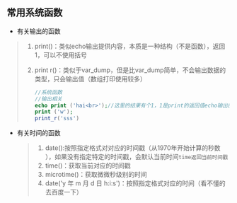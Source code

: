 ## 常用系统函数

* 有关输出的函数

> 1. print()：类似echo输出提供内容，本质是一种结构（不是函数），返回1，可以不使用括号
>
> 2. print r()：类似于var_dump，但是比var_dump简单，不会输出数据的类型，只会输出值（数组打印使用较多）
>
>    ```php
>    //系统函数
>    //输出相关
>    echo print ('hai<br>');//这里的结果有个1，1是print的返回值echo输出的
>    print ('w');
>    print_r('sss')
>    ```

* 有关时间的函数

  > 1. date():按照指定格式对对应的时间戳（从1970年开始计算的秒数 ），如果没有指定特定的时间戳，会默认当前时间`time返回当前时间戳 `
  > 2. time()：获取当前对应的时间戳
  > 3. microtime()：获取微微秒级别的时间
  > 4. date('y 年 m 月 d 日 h:i:s')：按照指定格式对应的时间（看不懂的去百度一下）